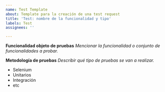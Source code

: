 ```yaml
---
name: Test Template
about: Template para la creación de una test request
title: 'Test: nombre de la funcionalidad y tipo'
labels: Test
assignees: ''

---
```


**Funcionalidad objeto de pruebas**
_Mencionar la funcionalidad o conjunto de funcionalidades a probar._

**Metodología de pruebas**
_Describir qué tipo de pruebas se van a realizar._
- Selenium
- Unitarios
- Integración
- etc
